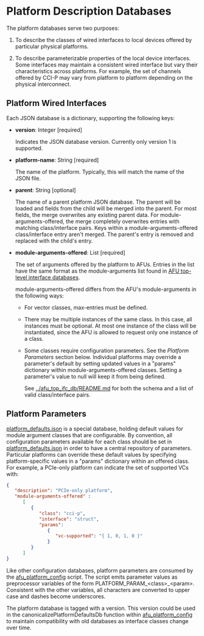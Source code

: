 # Platform Description Databases

The platform databases serve two purposes:

1. To describe the classes of wired interfaces to local devices offered by
   particular physical platforms.

2. To describe parameterizable properties of the local device interfaces.
   Some interfaces may maintain a consistent wired interface but vary their
   characteristics across platforms. For example, the set of channels offered
   by CCI-P may vary from platform to platform depending on the physical
   interconnect.

## Platform Wired Interfaces

Each JSON database is a dictionary, supporting the following keys:

- **version**: Integer [required]

  Indicates the JSON database version.  Currently only version 1 is supported.

- **platform-name**: String [required]

  The name of the platform.  Typically, this will match the name of
  the JSON file.

- **parent**: String [optional]

  The name of a parent platform JSON database.  The parent will be loaded
  and fields from the child will be merged into the parent.  For most fields,
  the merge overwrites any existing parent data.  For module-arguments-offered,
  the merge completely overwrites entries with matching class/interface
  pairs.  Keys within a module-arguments-offered class/interface entry aren't
  merged.  The parent's entry is removed and replaced with the child's
  entry.

- **module-arguments-offered**: List [required]

  The set of arguments offered by the platform to AFUs.  Entries in the
  list have the same format as the module-arguments list found in [AFU
  top-level interface databases](../afu_top_ifc_db).

  module-arguments-offered differs from the AFU's module-arguments in
  the following ways:

  - For vector classes, max-entries must be defined.

  - There may be multiple instances of the same class.  In this case,
    all instances must be optional.  At most one instance of the
    class will be instantiated, since the AFU is allowed to request
    only one instance of a class.

  - Some classes require configuration parameters.  See the *Platform Parameters*
    section below.  Individual platforms may override a parameter's default
    by setting updated values in a "params" dictionary within
    module-arguments-offered classes.  Setting a parameter's value to null
    will keep it from being defined.

    See [../afu\_top\_ifc\_db/README.md](../afu_top_ifc_db/README.md) for both
    the schema and a list of valid class/interface pairs.

## Platform Parameters

[platform\_defaults.json](platform_defaults.json) is a special database, holding
default values for module argument classes that are configurable.  By convention,
all configuration parameters available for each class should be set in
[platform\_defaults.json](platform_defaults.json) in order to have a central
repository of parameters.  Particular platforms can override these default values
by specifying platform-specific values in a "params" dictionary within
an offered class.  For example, a PCIe-only platform can indicate the
set of supported VCs with:

```json
{
   "description": "PCIe-only platform",
   "module-arguments-offered" :
      [
         {
            "class": "cci-p",
            "interface": "struct",
            "params":
               {
                  "vc-supported": "{ 1, 0, 1, 0 }"
               }
         }
      ]
}
```

Like other configuration databases, platform parameters are consumed by
the [afu\_platform\_config](../scripts/afu_platform_config) script.
The script emits parameter values as preprocessor variables of the form
PLATFORM\_PARAM\_\<class\>\_\<param\>.  Consistent with the other
variables, all characters are converted to upper case and dashes become
underscores.

The platform database is tagged with a version.  This version could be
used in the canonicalizePlatformDefaultsDb function within
[afu\_platform\_config](../scripts/afu_platform_config) to maintain
compatibility with old databases as interface classes change over time.
